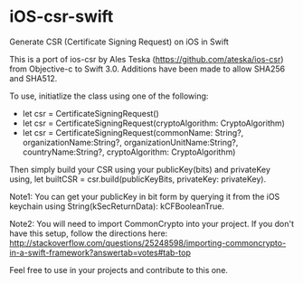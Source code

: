 # iOS-csr-swift
Generate CSR (Certificate Signing Request) on iOS in Swift

This is a port of ios-csr by Ales Teska (https://github.com/ateska/ios-csr) from Objective-c to Swift 3.0. 
Additions have been made to allow SHA256 and SHA512. 

To use, initiatlize the class using one of the following: 
- let csr = CertificateSigningRequest()
- let csr = CertificateSigningRequest(cryptoAlgorithm: CryptoAlgorithm)
- let csr = CertificateSigningRequest(commonName: String?, organizationName:String?, organizationUnitName:String?, countryName:String?, cryptoAlgorithm: CryptoAlgorithm)

Then simply build your CSR using your publicKey(bits) and privateKey using, let builtCSR = csr.build(publicKeyBits, privateKey: privateKey).

Note1: You can get your publicKey in bit form by querying it from the iOS keychain using String(kSecReturnData): kCFBooleanTrue. 

Note2: You will need to import CommonCrypto into your project. If you don't have this setup, follow the directions here: http://stackoverflow.com/questions/25248598/importing-commoncrypto-in-a-swift-framework?answertab=votes#tab-top

Feel free to use in your projects and contribute to this one.

